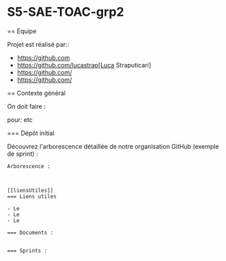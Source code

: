 # S5-SAE-TOAC-grp2


== Equipe

Projet est réalisé par::

- https://github.com
- https://github.com/lucastrap[Luca Straputicari]
- https://github.com/
- https://github.com/

== Contexte général

On doit faire :

pour:
etc


=== Dépôt initial

Découvrez l'arborescence détaillée de notre organisation GitHub (exemple de sprint) :

```
Arborescence :



[[liensUtiles]]
=== Liens utiles

- Le 
- Le 
- Le 

=== Documents :


=== Sprints :
